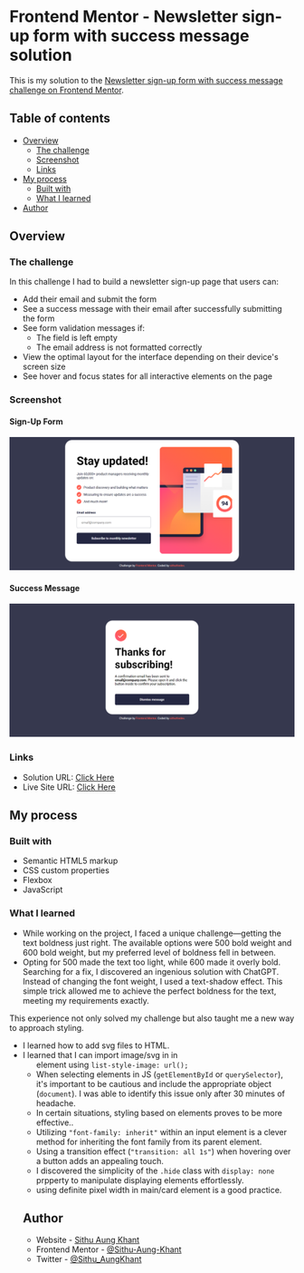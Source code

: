 # Frontend Mentor - Newsletter sign-up form with success message solution

This is my solution to the [Newsletter sign-up form with success message challenge on Frontend Mentor](https://www.frontendmentor.io/challenges/newsletter-signup-form-with-success-message-3FC1AZbNrv).

## Table of contents

- [Overview](#overview)
  - [The challenge](#the-challenge)
  - [Screenshot](#screenshot)
  - [Links](#links)
- [My process](#my-process)
  - [Built with](#built-with)
  - [What I learned](#what-i-learned)
- [Author](#author)

## Overview

### The challenge

In this challenge I had to build a newsletter sign-up page that users can:

- Add their email and submit the form
- See a success message with their email after successfully submitting the form
- See form validation messages if:
  - The field is left empty
  - The email address is not formatted correctly
- View the optimal layout for the interface depending on their device's screen size
- See hover and focus states for all interactive elements on the page

### Screenshot

#### Sign-Up Form
![](./assets/screenshots/1.png)

#### Success Message
![](./assets/screenshots/4.png)

### Links

- Solution URL: [Click Here](https://www.frontendmentor.io/solutions/newsletter-signup-form-challenge-vonmhJ4xvg)
- Live Site URL: [Click Here](https://newsletter-signup-page-by-sithuthedev.netlify.app/)

## My process

### Built with

- Semantic HTML5 markup
- CSS custom properties
- Flexbox
- JavaScript

### What I learned

- While working on the project, I faced a unique challenge—getting the text boldness just right. The available options were 500 bold weight and 600 bold weight, but my preferred level of boldness fell in between.
- Opting for 500 made the text too light, while 600 made it overly bold. Searching for a fix, I discovered an ingenious solution with ChatGPT. Instead of changing the font weight, I used a text-shadow effect. This simple trick allowed me to achieve the perfect boldness for the text, meeting my requirements exactly.

This experience not only solved my challenge but also taught me a new way to approach styling.

- I learned how to add svg files to HTML.
- I learned that I can import image/svg in in <ul> element using ```list-style-image: url(); ```
- When selecting elements in JS (```getElementById``` or ```querySelector```), it's important to be cautious and include the appropriate object (```document```). I was able to identify this issue only after 30 minutes of headache.
- In certain situations, styling based on elements proves to be more effective..
- Utilizing ```"font-family: inherit"``` within an input element is a clever method for inheriting the font family from its parent element.
- Using a transition effect (```"transition: all 1s"```) when hovering over a button adds an appealing touch.
- I discovered the simplicity of the ```.hide``` class with ```display: none``` prpperty to manipulate displaying elements effortlessly.
- using definite pixel width in main/card element is a good practice.

## Author

- Website - [Sithu Aung Khant](https://www.your-site.com)
- Frontend Mentor - [@Sithu-Aung-Khant](https://www.frontendmentor.io/profile/Sithu-Aung-Khant)
- Twitter - [@Sithu_AungKhant](https://twitter.com/Sithu_AungKhant)